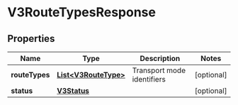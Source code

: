 

# V3RouteTypesResponse


## Properties

| Name | Type | Description | Notes |
|------------ | ------------- | ------------- | -------------|
|**routeTypes** | [**List&lt;V3RouteType&gt;**](V3RouteType.md) | Transport mode identifiers |  [optional] |
|**status** | [**V3Status**](V3Status.md) |  |  [optional] |




